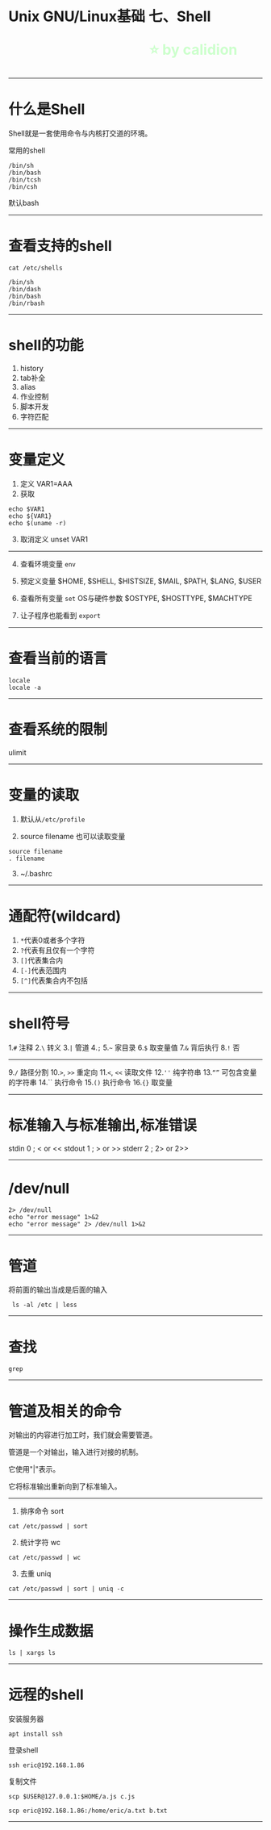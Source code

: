 <!--
$theme: gaia
template: gaia
-->


Unix
GNU/Linux基础
七、Shell<p style="text-align:right;font-size:28px;margin-right:50px;color:#cFc;">:star: by calidion</p>
===
---
什么是Shell
===
Shell就是一套使用命令与内核打交道的环境。

常用的shell
```
/bin/sh
/bin/bash
/bin/tcsh
/bin/csh
```
默认bash

---
查看支持的shell
===
```cat /etc/shells```

```
/bin/sh
/bin/dash
/bin/bash
/bin/rbash
```

---
shell的功能
===
1. history
2. tab补全
3. alias
4. 作业控制
5. 脚本开发
6. 字符匹配


---
变量定义
===
1. 定义
VAR1=AAA
2. 获取
```
echo $VAR1
echo ${VAR1}
echo $(uname -r)
```
3. 取消定义
unset VAR1

---

4. 查看环境变量
```env```

5. 预定义变量
\$HOME, \$SHELL,
\$HISTSIZE, \$MAIL,
\$PATH, \$LANG, \$USER

7. 查看所有变量
```set```
OS与硬件参数
\$OSTYPE, \$HOSTTYPE, \$MACHTYPE
8. 让子程序也能看到
```export```
---
查看当前的语言
===
```
locale
locale -a
```
---
查看系统的限制
===
ulimit

---
变量的读取
===
1. 默认从```/etc/profile```

2. source filename
也可以读取变量
```
source filename
. filename
```
3. ~/.bashrc

---
通配符(wildcard)
===
1. `*`代表0或者多个字符
2. `?`代表有且仅有一个字符
3. `[]`代表集合内
4. `[-]`代表范围内
5. `[^]`代表集合内不包括

---
shell符号
===
1.`#` 注释
2.`\` 转义
3.`|` 管道
4.`;` 
5.`~` 家目录
6.`$` 取变量值
7.`&` 背后执行
8.`!`  否

---

9.`/`  路径分割 
10.`>`, `>>`  重定向
11.`<`, `<<` 读取文件
12.`''`  纯字符串
13.`“”` 可包含变量的字符串
14.\`\`  执行命令
15.`()` 执行命令
16.`{}` 取变量

---
标准输入与标准输出,标准错误
===
stdin 0 ; < or <<
stdout 1 ; > or >>
stderr 2 ; 2> or 2>>

---
/dev/null
===

```
2> /dev/null
echo "error message" 1>&2 
echo "error message" 2> /dev/null 1>&2

```

---
管道
===
将前面的输出当成是后面的输入
```
 ls -al /etc | less
```
---
查找
===
```
grep
```

---
管道及相关的命令
===

对输出的内容进行加工时，我们就会需要管道。

管道是一个对输出，输入进行对接的机制。

它使用"|"表示。

它将标准输出重新向到了标准输入。

---


1. 排序命令
sort
```
cat /etc/passwd | sort
```

2. 统计字符
wc
```
cat /etc/passwd | wc
```
3. 去重
uniq
```
cat /etc/passwd | sort | uniq -c
```
---
操作生成数据
===
```
ls | xargs ls
```
---
远程的shell
===
安装服务器

```
apt install ssh
```

登录shell

```
ssh eric@192.168.1.86
```

复制文件

```
scp $USER@127.0.0.1:$HOME/a.js c.js

scp eric@192.168.1.86:/home/eric/a.txt b.txt
```
---




	









